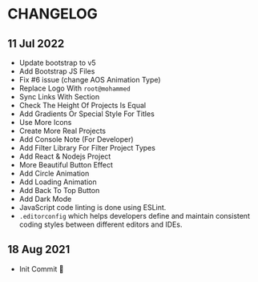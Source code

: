 
# CHANGELOG

## 11 Jul 2022

- Update bootstrap to v5
- Add Bootstrap JS Files
- Fix #6 issue (change AOS Animation Type)
- Replace Logo With `root@mohammed`
- Sync Links With Section
- Check The Height Of Projects Is Equal
- Add Gradients Or Special Style For Titles
- Use More Icons
- Create More Real Projects
- Add Console Note (For Developer)
- Add Filter Library For Filter Project Types
- Add React & Nodejs Project
- More Beautiful Button Effect
- Add Circle Animation
- Add Loading Animation
- Add Back To Top Button
- Add Dark Mode
- JavaScript code linting is done using ESLint.
- `.editorconfig` which helps developers define and maintain consistent coding styles between different editors and IDEs.

## 18 Aug 2021

- Init Commit 🎉
